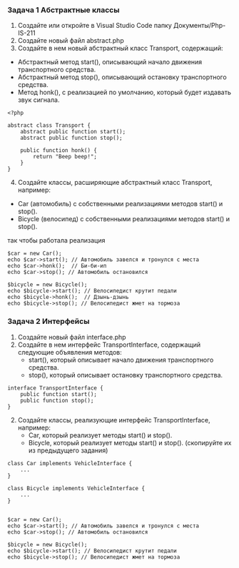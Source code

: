 ### Задача 1 Абстрактные классы
1. Создайте или откройте в Visual Studio Code папку Документы/Php-IS-211
2. Создайте новый файл abstract.php
3. Создайте в нем новый абстрактный класс Transport, содержащий:
- Абстрактный метод start(), описывающий начало движения транспортного средства.
- Абстрактный метод stop(), описывающий остановку транспортного средства.
- Метод honk(), с реализацией по умолчанию, который будет издавать звук сигнала.
```
<?php

abstract class Transport {
    abstract public function start();
    abstract public function stop();
 
    public function honk() {
        return "Beep beep!";
    }
}
```
4. Создайте классы, расширяющие абстрактный класс Transport, например:
 - Car (автомобиль) с собственными реализациями методов start() и stop().
 - Bicycle (велосипед) с собственными реализациями методов start() и stop().

так чтобы работала реализация
```
$car = new Car();
echo $car->start(); // Автомобиль завелся и тронулся с места
echo $car->honk();  // Би-би-ип
echo $car->stop(); // Автомобиль остановился

$bicycle = new Bicycle();
echo $bicycle->start(); // Велосипедист крутит педали
echo $bicycle->honk();  // Дзынь-дзынь
echo $bicycle->stop(); // Велосипедист жмет на тормоза
```


### Задача 2 Интерфейсы
1. Создайте новый файл interface.php
2. Создайте в нем интерфейс TransportInterface, содержащий следующие объявления методов:
   - start(), который описывает начало движения транспортного средства.
   - stop(), который описывает остановку транспортного средства.
```
interface TransportInterface {
    public function start();
    public function stop();
}
```   
2. Создайте классы, реализующие интерфейс TransportInterface, например:
   - Car, который реализует методы start() и stop().
   - Bicycle, который реализует методы start() и stop().
(скопируйте их из предыдущего задания)   
```
class Car implements VehicleInterface {
    ...
}

class Bicycle implements VehicleInterface {
    ...
}


$car = new Car();
echo $car->start(); // Автомобиль завелся и тронулся с места
echo $car->stop(); // Автомобиль остановился

$bicycle = new Bicycle();
echo $bicycle->start(); // Велосипедист крутит педали
echo $bicycle->stop(); // Велосипедист жмет на тормоза
```


